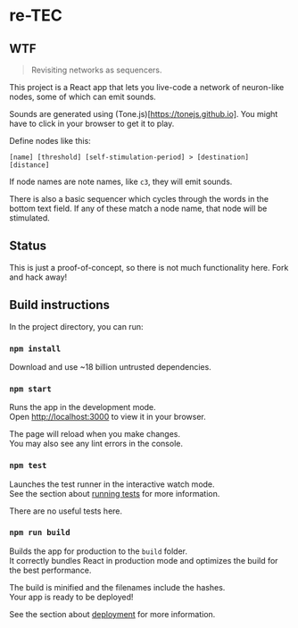 # re-TEC

## WTF

> Revisiting networks as sequencers.

This project is a React app that lets you live-code a network of neuron-like nodes, some of which can emit sounds.

Sounds are generated using (Tone.js)[https://tonejs.github.io]. You might have to click in your browser to get it to play.

Define nodes like this:

    [name] [threshold] [self-stimulation-period] > [destination] [distance]

If node names are note names, like `c3`, they will emit sounds.

There is also a basic sequencer which cycles through the words in the bottom text field. If any of these match a node name, that node will be stimulated.

## Status

This is just a proof-of-concept, so there is not much functionality here. Fork and hack away!

## Build instructions

In the project directory, you can run:

### `npm install`

Download and use ~18 billion untrusted dependencies.

### `npm start`

Runs the app in the development mode.\
Open [http://localhost:3000](http://localhost:3000) to view it in your browser.

The page will reload when you make changes.\
You may also see any lint errors in the console.

### `npm test`

Launches the test runner in the interactive watch mode.\
See the section about [running tests](https://facebook.github.io/create-react-app/docs/running-tests) for more information.

There are no useful tests here.

### `npm run build`

Builds the app for production to the `build` folder.\
It correctly bundles React in production mode and optimizes the build for the best performance.

The build is minified and the filenames include the hashes.\
Your app is ready to be deployed!

See the section about [deployment](https://facebook.github.io/create-react-app/docs/deployment) for more information.
